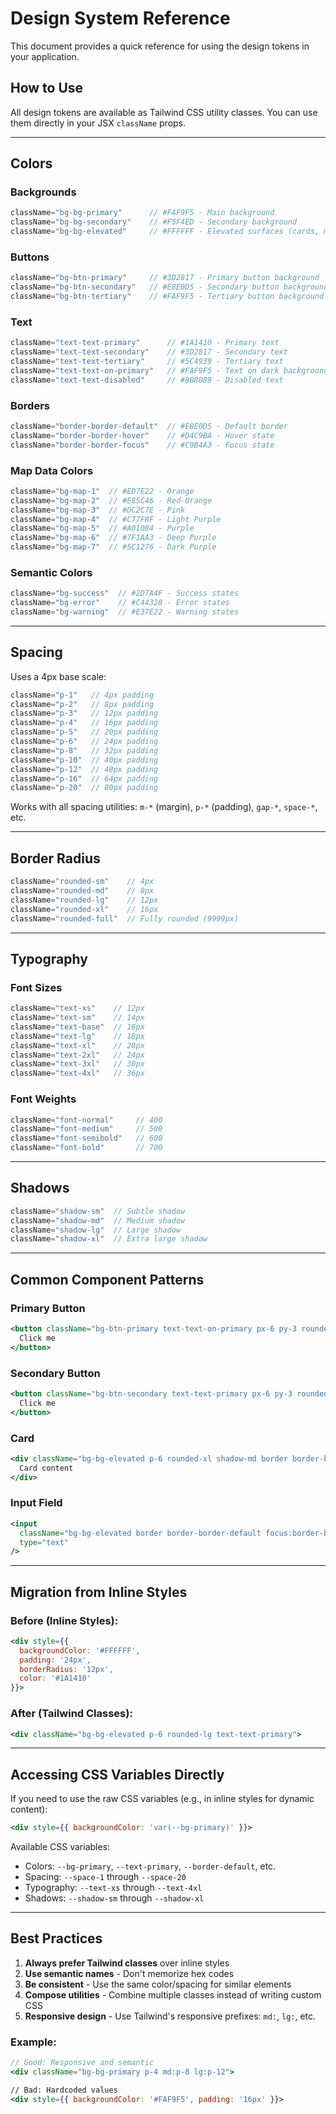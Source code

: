 # Design System Reference

This document provides a quick reference for using the design tokens in your application.

## How to Use

All design tokens are available as Tailwind CSS utility classes. You can use them directly in your JSX `className` props.

---

## Colors

### Backgrounds

```jsx
className="bg-bg-primary"      // #FAF9F5 - Main background
className="bg-bg-secondary"    // #F5F4ED - Secondary background
className="bg-bg-elevated"     // #FFFFFF - Elevated surfaces (cards, modals)
```

### Buttons

```jsx
className="bg-btn-primary"     // #3D2817 - Primary button background
className="bg-btn-secondary"   // #E8E0D5 - Secondary button background
className="bg-btn-tertiary"    // #FAF9F5 - Tertiary button background
```

### Text

```jsx
className="text-text-primary"      // #1A1410 - Primary text
className="text-text-secondary"    // #3D2817 - Secondary text
className="text-text-tertiary"     // #5C4939 - Tertiary text
className="text-text-on-primary"   // #FAF9F5 - Text on dark backgrounds
className="text-text-disabled"     // #8B8089 - Disabled text
```

### Borders

```jsx
className="border-border-default"  // #E8E0D5 - Default border
className="border-border-hover"    // #D4C9BA - Hover state
className="border-border-focus"    // #C9B4A3 - Focus state
```

### Map Data Colors

```jsx
className="bg-map-1"  // #ED7E22 - Orange
className="bg-map-2"  // #E85C46 - Red-Orange
className="bg-map-3"  // #DC2C7E - Pink
className="bg-map-4"  // #C77F8F - Light Purple
className="bg-map-5"  // #A01084 - Purple
className="bg-map-6"  // #7F1AA3 - Deep Purple
className="bg-map-7"  // #5C1276 - Dark Purple
```

### Semantic Colors

```jsx
className="bg-success"  // #2D7A4F - Success states
className="bg-error"    // #C44328 - Error states
className="bg-warning"  // #E37E22 - Warning states
```

---

## Spacing

Uses a 4px base scale:

```jsx
className="p-1"   // 4px padding
className="p-2"   // 8px padding
className="p-3"   // 12px padding
className="p-4"   // 16px padding
className="p-5"   // 20px padding
className="p-6"   // 24px padding
className="p-8"   // 32px padding
className="p-10"  // 40px padding
className="p-12"  // 48px padding
className="p-16"  // 64px padding
className="p-20"  // 80px padding
```

Works with all spacing utilities: `m-*` (margin), `p-*` (padding), `gap-*`, `space-*`, etc.

---

## Border Radius

```jsx
className="rounded-sm"    // 4px
className="rounded-md"    // 8px
className="rounded-lg"    // 12px
className="rounded-xl"    // 16px
className="rounded-full"  // Fully rounded (9999px)
```

---

## Typography

### Font Sizes

```jsx
className="text-xs"    // 12px
className="text-sm"    // 14px
className="text-base"  // 16px
className="text-lg"    // 18px
className="text-xl"    // 20px
className="text-2xl"   // 24px
className="text-3xl"   // 30px
className="text-4xl"   // 36px
```

### Font Weights

```jsx
className="font-normal"     // 400
className="font-medium"     // 500
className="font-semibold"   // 600
className="font-bold"       // 700
```

---

## Shadows

```jsx
className="shadow-sm"  // Subtle shadow
className="shadow-md"  // Medium shadow
className="shadow-lg"  // Large shadow
className="shadow-xl"  // Extra large shadow
```

---

## Common Component Patterns

### Primary Button

```jsx
<button className="bg-btn-primary text-text-on-primary px-6 py-3 rounded-lg font-medium">
  Click me
</button>
```

### Secondary Button

```jsx
<button className="bg-btn-secondary text-text-primary px-6 py-3 rounded-lg font-medium border border-border-default">
  Click me
</button>
```

### Card

```jsx
<div className="bg-bg-elevated p-6 rounded-xl shadow-md border border-border-default">
  Card content
</div>
```

### Input Field

```jsx
<input
  className="bg-bg-elevated border border-border-default focus:border-border-focus rounded-lg px-4 py-2 text-text-primary"
  type="text"
/>
```

---

## Migration from Inline Styles

### Before (Inline Styles):
```jsx
<div style={{
  backgroundColor: '#FFFFFF',
  padding: '24px',
  borderRadius: '12px',
  color: '#1A1410'
}}>
```

### After (Tailwind Classes):
```jsx
<div className="bg-bg-elevated p-6 rounded-lg text-text-primary">
```

---

## Accessing CSS Variables Directly

If you need to use the raw CSS variables (e.g., in inline styles for dynamic content):

```jsx
<div style={{ backgroundColor: 'var(--bg-primary)' }}>
```

Available CSS variables:
- Colors: `--bg-primary`, `--text-primary`, `--border-default`, etc.
- Spacing: `--space-1` through `--space-20`
- Typography: `--text-xs` through `--text-4xl`
- Shadows: `--shadow-sm` through `--shadow-xl`

---

## Best Practices

1. **Always prefer Tailwind classes** over inline styles
2. **Use semantic names** - Don't memorize hex codes
3. **Be consistent** - Use the same color/spacing for similar elements
4. **Compose utilities** - Combine multiple classes instead of writing custom CSS
5. **Responsive design** - Use Tailwind's responsive prefixes: `md:`, `lg:`, etc.

### Example:
```jsx
// Good: Responsive and semantic
<div className="bg-bg-primary p-4 md:p-8 lg:p-12">

// Bad: Hardcoded values
<div style={{ backgroundColor: '#FAF9F5', padding: '16px' }}>
```

